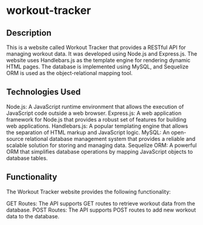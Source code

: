 # workout-tracker

## Description
This is a website called Workout Tracker that provides a RESTful API for managing workout data. It was developed using Node.js and Express.js. The website uses Handlebars.js as the template engine for rendering dynamic HTML pages. The database is implemented using MySQL, and Sequelize ORM is used as the object-relational mapping tool.

## Technologies Used
Node.js: A JavaScript runtime environment that allows the execution of JavaScript code outside a web browser.
Express.js: A web application framework for Node.js that provides a robust set of features for building web applications.
Handlebars.js: A popular templating engine that allows the separation of HTML markup and JavaScript logic.
MySQL: An open-source relational database management system that provides a reliable and scalable solution for storing and managing data.
Sequelize ORM: A powerful ORM that simplifies database operations by mapping JavaScript objects to database tables.

## Functionality

The Workout Tracker website provides the following functionality:

GET Routes: The API supports GET routes to retrieve workout data from the database.
POST Routes: The API supports POST routes to add new workout data to the database.
